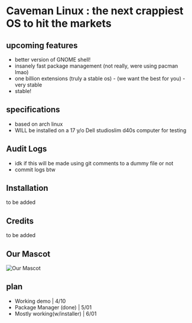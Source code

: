 # Caveman Linux : the next crappiest OS to hit the markets

## upcoming features

- better version of GNOME shell!
- insanely fast package management (not really, were using pacman lmao)
- one billion extensions (truly a stable os) - (we want the best for you) - very stable
- stable!

## specifications

- based on arch linux
- WILL be installed on a 17 y/o Dell studioslim d40s computer for testing

## Audit Logs

- idk if this will be made using git comments to a dummy file or not
- commit logs btw

## Installation

to be added

## Credits

to be added

## Our Mascot

![Our Mascot](https://camo.githubusercontent.com/e97bf4eb1e26a47f4266091543f7fb1d8897f8068041d50ea481ea8e817d0262/68747470733a2f2f6d656469612e646973636f72646170702e6e65742f6174746163686d656e74732f3833393635343136383039363031343333362f313038303930343237363532393932323034382f7a49335a715468695f34782e706e673f77696474683d31343032266865696768743d363537 "Our Mascot")

## plan

- Working demo | 4/10
- Package Manager (done) | 5/01
- Mostly working(w/installer) | 6/01
